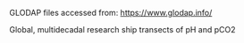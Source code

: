 GLODAP files accessed from:  https://www.glodap.info/

Global, multidecadal research ship transects of pH and pCO2
